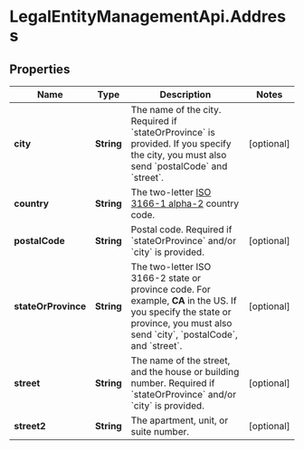 # LegalEntityManagementApi.Address

## Properties

Name | Type | Description | Notes
------------ | ------------- | ------------- | -------------
**city** | **String** | The name of the city. Required if &#x60;stateOrProvince&#x60; is provided.  If you specify the city, you must also send &#x60;postalCode&#x60; and &#x60;street&#x60;. | [optional] 
**country** | **String** | The two-letter [ISO 3166-1 alpha-2](https://en.wikipedia.org/wiki/ISO_3166-1_alpha-2) country code. | 
**postalCode** | **String** | Postal code. Required if &#x60;stateOrProvince&#x60; and/or &#x60;city&#x60; is provided. | [optional] 
**stateOrProvince** | **String** | The two-letter ISO 3166-2 state or province code. For example, **CA** in the US.  If you specify the state or province, you must also send &#x60;city&#x60;, &#x60;postalCode&#x60;, and &#x60;street&#x60;. | [optional] 
**street** | **String** | The name of the street, and the house or building number. Required if &#x60;stateOrProvince&#x60; and/or &#x60;city&#x60; is provided. | [optional] 
**street2** | **String** | The apartment, unit, or suite number. | [optional] 


